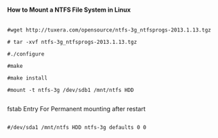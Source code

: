 #### How to Mount a NTFS File System in Linux 

```

#wget http://tuxera.com/opensource/ntfs-3g_ntfsprogs-2013.1.13.tgz

# tar -xvf ntfs-3g_ntfsprogs-2013.1.13.tgz

#./configure

#make 

#make install

#mount -t ntfs-3g /dev/sdb1 /mnt/ntfs HDD


```

fstab Entry For Permanent mounting after restart 


```

#/dev/sda1 /mnt/ntfs HDD ntfs-3g defaults 0 0


```










